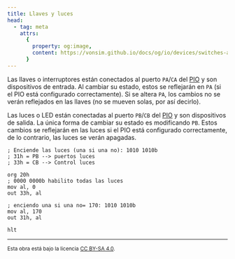 ```yaml
---
title: Llaves y luces
head:
  - tag: meta
    attrs:
      {
        property: og:image,
        content: https://vonsim.github.io/docs/og/io/devices/switches-and-leds.png,
      }
---
```


Las llaves o interruptores están conectados al puerto `PA`/`CA` del [PIO](/docs/io/modules/pio/) y son dispositivos de entrada. Al cambiar su estado, estos se reflejarán en `PA` (si el PIO está configurado correctamente). Si se altera `PA`, los cambios no se verán reflejados en las llaves (no se mueven solas, por así decirlo).

Las luces o LED están conectadas al puerto `PB`/`CB` del [PIO](/docs/io/modules/pio/) y son dispositivos de salida. La única forma de cambiar su estado es modificando `PB`. Estos cambios se reflejarán en las luces si el PIO está configurado correctamente, de lo contrario, las luces se verán apagadas.

```vonsim
; Enciende las luces (una si una no): 1010 1010b
; 31h = PB --> puertos luces
; 33h = CB --> Control luces

org 20h
; 0000 0000b habilito todas las luces
mov al, 0 
out 33h, al

; enciendo una si una no= 170: 1010 1010b
mov al, 170
out 31h, al

hlt
```


---

<small>Esta obra está bajo la licencia <a target="_blank" rel="license noopener noreferrer" href="http://creativecommons.org/licenses/by-sa/4.0/">CC BY-SA 4.0</a>.</small>
